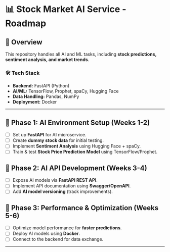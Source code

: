 # 📊 Stock Market AI Service - Roadmap

## 🚀 Overview
This repository handles all AI and ML tasks, including **stock predictions, sentiment analysis, and market trends**.

### **🛠️ Tech Stack**
- **Backend:** FastAPI (Python)
- **AI/ML:** TensorFlow, Prophet, spaCy, Hugging Face
- **Data Handling:** Pandas, NumPy
- **Deployment:** Docker

---

## 🔹 Phase 1: AI Environment Setup (Weeks 1-2)
- [ ] Set up **FastAPI** for AI microservice.
- [ ] Create **dummy stock data** for initial testing.
- [ ] Implement **Sentiment Analysis** using Hugging Face + spaCy.
- [ ] Train & test **Stock Price Prediction Model** using TensorFlow/Prophet.

## 🔹 Phase 2: AI API Development (Weeks 3-4)
- [ ] Expose AI models via **FastAPI REST API**.
- [ ] Implement API documentation using **Swagger/OpenAPI**.
- [ ] Add **AI model versioning** (track improvements).

## 🔹 Phase 3: Performance & Optimization (Weeks 5-6)
- [ ] Optimize model performance for **faster predictions**.
- [ ] Deploy AI models using **Docker**.
- [ ] Connect to the backend for data exchange.

---
